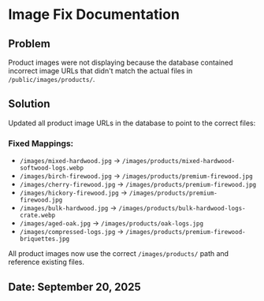 # Image Fix Documentation

## Problem
Product images were not displaying because the database contained incorrect image URLs that didn't match the actual files in `/public/images/products/`.

## Solution
Updated all product image URLs in the database to point to the correct files:

### Fixed Mappings:
- `/images/mixed-hardwood.jpg` → `/images/products/mixed-hardwood-softwood-logs.webp`
- `/images/birch-firewood.jpg` → `/images/products/premium-firewood.jpg`
- `/images/cherry-firewood.jpg` → `/images/products/premium-firewood.jpg`
- `/images/hickory-firewood.jpg` → `/images/products/premium-firewood.jpg`
- `/images/bulk-hardwood.jpg` → `/images/products/bulk-hardwood-logs-crate.webp`
- `/images/aged-oak.jpg` → `/images/products/oak-logs.jpg`
- `/images/compressed-logs.jpg` → `/images/products/premium-firewood-briquettes.jpg`

All product images now use the correct `/images/products/` path and reference existing files.

## Date: September 20, 2025